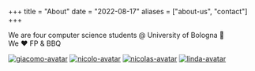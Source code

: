 +++
title = "About"
date = "2022-08-17"
aliases = ["about-us", "contact"]
+++

We are four computer science students @ University of Bologna 👋  
We ❤️ FP & BBQ

<p class="avatar-container">
  <a href="https://github.com/giacomocavalieri"><img class="avatar" src="https://avatars.githubusercontent.com/u/20598369?v=4" alt="giacomo-avatar"></a>
  <a href="https://github.com/ndido98"><img class="avatar" src="https://avatars.githubusercontent.com/u/4855008?v=4" alt="nicolo-avatar"></a>
  <a href="https://github.com/nicolasfara"><img class="avatar" src="https://avatars.githubusercontent.com/u/11615611?v=4" alt="nicolas-avatar"></a>
  <a href="https://github.com/vitlinda"><img class="avatar" src="https://avatars.githubusercontent.com/u/62563336?v=4" alt="linda-avatar"></a>
</p>
